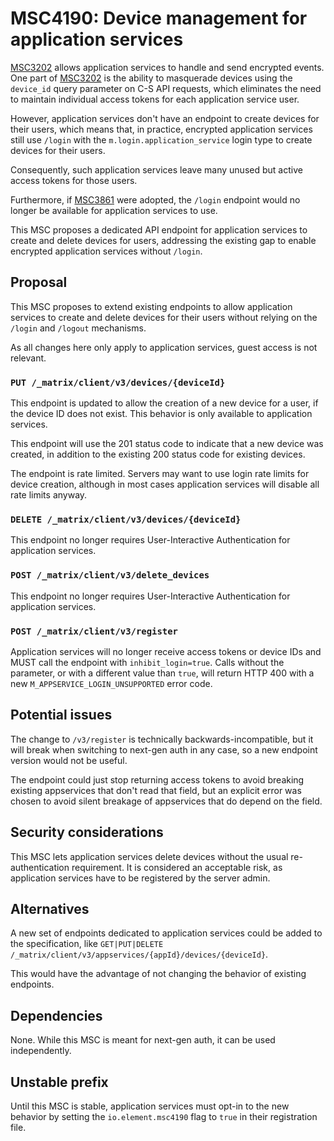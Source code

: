 # MSC4190: Device management for application services

[MSC3202] allows application services to handle and send encrypted events.
One part of [MSC3202] is the ability to masquerade devices using the `device_id`
query parameter on C-S API requests, which eliminates the need to maintain
individual access tokens for each application service user.

However, application services don't have an endpoint to create devices for their
users, which means that, in practice, encrypted application services still use
`/login` with the `m.login.application_service` login type to create devices for
their users.

Consequently, such application services leave many unused but active access
tokens for those users.

Furthermore, if [MSC3861] were adopted, the `/login` endpoint would no longer be
available for application services to use.

This MSC proposes a dedicated API endpoint for application services to create
and delete devices for users, addressing the existing gap to enable encrypted
application services without `/login`.

## Proposal

This MSC proposes to extend existing endpoints to allow application services to
create and delete devices for their users without relying on the `/login` and
`/logout` mechanisms.

As all changes here only apply to application services, guest access is not
relevant.

### **`PUT /_matrix/client/v3/devices/{deviceId}`**

This endpoint is updated to allow the creation of a new device for a user, if
the device ID does not exist. This behavior is only available to application
services.

This endpoint will use the 201 status code to indicate that a new device was
created, in addition to the existing 200 status code for existing devices.

The endpoint is rate limited. Servers may want to use login rate limits for
device creation, although in most cases application services will disable all
rate limits anyway.

### **`DELETE /_matrix/client/v3/devices/{deviceId}`**

This endpoint no longer requires User-Interactive Authentication for application services.

### **`POST /_matrix/client/v3/delete_devices`**

This endpoint no longer requires User-Interactive Authentication for application services.

### **`POST /_matrix/client/v3/register`**

Application services will no longer receive access tokens or device IDs and
MUST call the endpoint with `inhibit_login=true`. Calls without the parameter,
or with a different value than `true`, will return HTTP 400 with a new
`M_APPSERVICE_LOGIN_UNSUPPORTED` error code.

## Potential issues

The change to `/v3/register` is technically backwards-incompatible, but it will
break when switching to next-gen auth in any case, so a new endpoint version
would not be useful.

The endpoint could just stop returning access tokens to avoid breaking existing
appservices that don't read that field, but an explicit error was chosen to
avoid silent breakage of appservices that do depend on the field.

## Security considerations

This MSC lets application services delete devices without the usual
re-authentication requirement. It is considered an acceptable risk, as
application services have to be registered by the server admin.

## Alternatives

A new set of endpoints dedicated to application services could be added to the
specification, like `GET|PUT|DELETE /_matrix/client/v3/appservices/{appId}/devices/{deviceId}`.

This would have the advantage of not changing the behavior of existing endpoints.

## Dependencies

None. While this MSC is meant for next-gen auth, it can be used independently.

## Unstable prefix

Until this MSC is stable, application services must opt-in to the new behavior
by setting the `io.element.msc4190` flag to `true` in their registration file.

[MSC3202]: https://github.com/matrix-org/matrix-spec-proposals/pull/3202
[MSC3861]: https://github.com/matrix-org/matrix-spec-proposals/pull/3861
